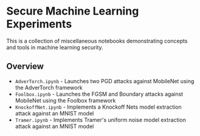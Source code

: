 # Secure Machine Learning Experiments

This is a collection of miscellaneous notebooks demonstrating concepts and tools in machine learning security. 

## Overview 

+ `AdverTorch.ipynb` - Launches two PGD attacks against MobileNet using the AdverTorch framework
+ `Foolbox.ipynb` - Launches the FGSM and Boundary attacks against MobileNet using the Foolbox framework
+ `KnockoffNet.ipynb` - Implements a Knockoff Nets model extraction attack against an MNIST model 
+ `Tramer.ipynb` - Implements Tramer's uniform noise model extraction attack against an MNIST model 
